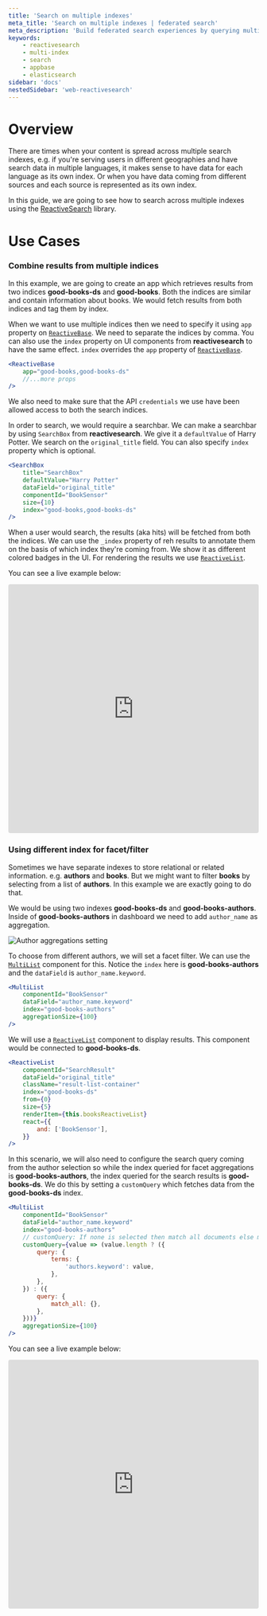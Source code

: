 ```yaml
---
title: 'Search on multiple indexes'
meta_title: 'Search on multiple indexes | federated search'
meta_description: 'Build federated search experiences by querying multiple data sources residing on different indexes'
keywords:
    - reactivesearch
    - multi-index
    - search
    - appbase
    - elasticsearch
sidebar: 'docs'
nestedSidebar: 'web-reactivesearch'
---
```


# Overview

There are times when your content is spread across multiple search indexes, e.g. if you're serving users in different geographies and have search data in multiple languages, it makes sense to have data for each language as its own index. Or when you have data coming from different sources and each source is represented as its own index.

In this guide, we are going to see how to search across multiple indexes using the [ReactiveSearch](https://github.com/appbaseio/reactivesearch) library.

# Use Cases

### Combine results from multiple indices

In this example, we are going to create an app which retrieves results from two indices **good-books-ds** and **good-books**. Both the indices are similar and contain information about books. We would fetch results from both indices and tag them by index.

When we want to use multiple indices then we need to specify it using `app` property on [`ReactiveBase`](/docs/reactivesearch/v4/overview/reactivebase). We need to separate the indices by comma. You can also use the `index` property on UI components from **reactivesearch** to have the same effect. `index` overrides the `app` property of [`ReactiveBase`](/docs/reactivesearch/v4/overview/reactivebase).


```jsx
<ReactiveBase
    app="good-books,good-books-ds"
    //...more props
/>
```

We also need to make sure that the API `credentials` we use have been allowed access to both the search indices. 

In order to search, we would require a searchbar. We can make a searchbar by using `SearchBox` from **reactivesearch**. We give it a `defaultValue` of Harry Potter. We search on the `original_title` field. You can also specify `index` property which is optional.

```jsx
<SearchBox
    title="SearchBox"
    defaultValue="Harry Potter"
    dataField="original_title"
    componentId="BookSensor"
    size={10}
    index="good-books,good-books-ds"
/>
```

When a user would search, the results (aka hits) will be fetched from both the indices. We can use the `_index` property of reh results to annotate them on the basis of which index they're coming from. We show it as different colored badges in the UI. For rendering the results we use [`ReactiveList`](/docs/reactivesearch/v4/result/reactivelist).

You can see a live example below:

<iframe src="https://codesandbox.io/embed/github/appbaseio/reactivesearch/tree/next/packages/web/examples/MultiIndexSearch?fontsize=14&hidenavigation=1&view=preview" title="autocomplete-example" allow="geolocation; microphone; camera; midi; vr; accelerometer; gyroscope; payment; ambient-light-sensor; encrypted-media; usb" style="width:100%; height:500px; border:0; border-radius: 4px; overflow:hidden;" sandbox="allow-modals allow-forms allow-popups allow-scripts allow-same-origin"></iframe>

### Using different index for facet/filter

Sometimes we have separate indexes to store relational or related information. e.g. **authors** and **books**. But we might want to filter **books** by selecting from a list of **authors**. In this example we are exactly going to do that.

We would be using two indexes **good-books-ds** and **good-books-authors**. Inside of **good-books-authors** in dashboard we need to add `author_name` as aggregation.

![Author aggregations setting](/images/concepts/author-aggregation-setting.png)

To choose from different authors, we will set a facet filter. We can use the [`MultiList`](/docs/reactivesearch/v4/list/multilist) component for this. Notice the `index` here is **good-books-authors** and the `dataField` is `author_name.keyword`.

```jsx
<MultiList
    componentId="BookSensor"
    dataField="author_name.keyword"
    index="good-books-authors"
    aggregationSize={100}
/>
```

We will use a [`ReactiveList`](/docs/reactivesearch/v4/result/reactivelist) component to display results. This component would be connected to **good-books-ds**.

```jsx
<ReactiveList
    componentId="SearchResult"
    dataField="original_title"
    className="result-list-container"
    index="good-books-ds"
    from={0}
    size={5}
    renderItem={this.booksReactiveList}
    react={{
        and: ['BookSensor'],
    }}
/>
```

In this scenario, we will also need to configure the search query coming from the author selection so while the index queried for facet aggregations is **good-books-authors**, the index queried for the search results is **good-books-ds**. We do this by setting a  `customQuery` which fetches data from the **good-books-ds** index.

```jsx
<MultiList
    componentId="BookSensor"
    dataField="author_name.keyword"
    index="good-books-authors"
    // customQuery: If none is selected then match all documents else match selected
    customQuery={value => (value.length ? ({
        query: {
            terms: {
                'authors.keyword': value,
            },
        },
    }) : ({
        query: {
            match_all: {},
        },
    }))}
    aggregationSize={100}
/>
```

You can see a live example below:

<iframe src="https://codesandbox.io/embed/github/appbaseio/reactivesearch/tree/next/packages/web/examples/MultiIndexFacet?fontsize=14&hidenavigation=1&view=preview" title="autocomplete-example" allow="geolocation; microphone; camera; midi; vr; accelerometer; gyroscope; payment; ambient-light-sensor; encrypted-media; usb" style="width:100%; height:500px; border:0; border-radius: 4px; overflow:hidden;" sandbox="allow-modals allow-forms allow-popups allow-scripts allow-same-origin"></iframe>
